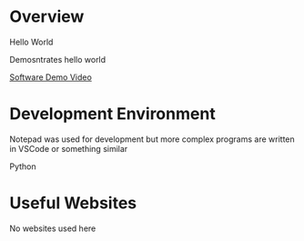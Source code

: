 # Overview

Hello World

Demosntrates hello world

[Software Demo Video](https://youtu.be/Rwchjd4Vw1I)

# Development Environment

Notepad was used for development but more complex programs are written in VSCode or something similar

Python

# Useful Websites

No websites used here
